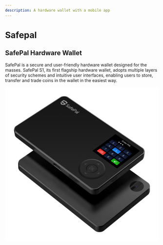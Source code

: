 ```yaml
---
description: A hardware wallet with a mobile app
---
```


# Safepal

## **SafePal Hardware Wallet**

SafePal is a secure and user-friendly hardware wallet designed for the masses. SafePal S1, its first flagship hardware wallet, adopts multiple layers of security schemes and intuitive user interfaces, enabling users to store, transfer and trade coins in the wallet in the easiest way.

![](<../../../../.gitbook/assets/image (117) (2) (2) (2) (2) (2) (2) (1) (1).png>)
